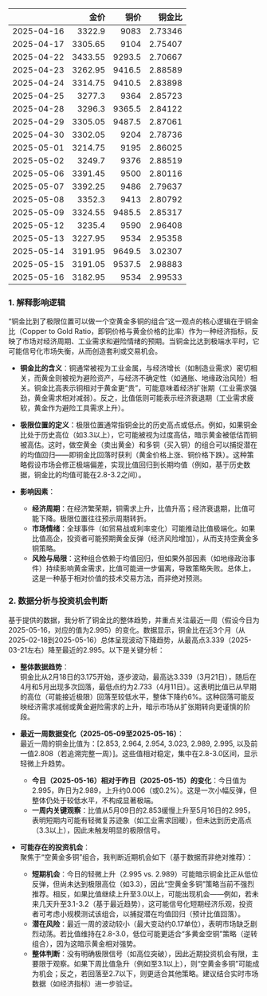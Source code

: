 |            |    金价 |   铜价 |   铜金比 |
|:-----------|--------:|-------:|---------:|
| 2025-04-16 | 3322.9  | 9083   |  2.73346 |
| 2025-04-17 | 3305.65 | 9104   |  2.75407 |
| 2025-04-22 | 3433.55 | 9293.5 |  2.70667 |
| 2025-04-23 | 3262.95 | 9416.5 |  2.88589 |
| 2025-04-24 | 3314.75 | 9410.5 |  2.83898 |
| 2025-04-25 | 3277.3  | 9364   |  2.85723 |
| 2025-04-28 | 3296.3  | 9365.5 |  2.84122 |
| 2025-04-29 | 3305.05 | 9487.5 |  2.87061 |
| 2025-04-30 | 3302.05 | 9204   |  2.78736 |
| 2025-05-01 | 3214.75 | 9195   |  2.86025 |
| 2025-05-02 | 3249.7  | 9376   |  2.88519 |
| 2025-05-06 | 3391.45 | 9500   |  2.80116 |
| 2025-05-07 | 3392.25 | 9486   |  2.79637 |
| 2025-05-08 | 3352.3  | 9413   |  2.80792 |
| 2025-05-09 | 3324.55 | 9485.5 |  2.85317 |
| 2025-05-12 | 3235.4  | 9590   |  2.96408 |
| 2025-05-13 | 3227.95 | 9534   |  2.95358 |
| 2025-05-14 | 3191.95 | 9649.5 |  3.02307 |
| 2025-05-15 | 3191.05 | 9537.5 |  2.98883 |
| 2025-05-16 | 3182.95 | 9534   |  2.99533 |

### 1. 解释影响逻辑

“铜金比到了极限位置可以做一个空黄金多铜的组合”这一观点的核心逻辑在于铜金比（Copper to Gold Ratio，即铜价格与黄金价格的比率）作为一种经济指标，反映了市场对经济周期、工业需求和避险情绪的预期。当铜金比达到极端水平时，它可能信号化市场失衡，从而创造套利或交易机会。

- **铜金比的含义**：铜通常被视为工业金属，与经济增长（如制造业需求）密切相关，而黄金则被视为避险资产，与经济不确定性（如通胀、地缘政治风险）相关。铜金比高表示铜相对于黄金更“贵”，可能意味着经济扩张期（工业需求强劲，黄金需求相对减弱）。反之，比值低则可能表示经济衰退期（工业需求疲软，黄金作为避险工具需求上升）。

- **极限位置的定义**：极限位置通常指铜金比的历史高点或低点。例如，如果铜金比处于历史高位（如3.3以上），它可能被视为过度高估，暗示黄金被低估而铜被高估。这时，做空黄金（卖出黄金）和多铜（买入铜）的组合可以捕捉潜在的均值回归——即铜金比回落时获利（黄金价格上涨、铜价格下跌）。这种策略假设市场会修正极端偏差，实现比值回归到长期均值（例如，基于历史数据，铜金比的均值可能在2.8-3.2之间）。

- **影响因素**：  
  - **经济周期**：在经济繁荣期，铜需求上升，比值升高；经济衰退期，比值可能下降。极限位置往往预示周期转折。  
  - **市场情绪**：全球事件（如贸易战或利率变化）可能推动比值极端化。如果比值高企，投资者可能预期黄金反弹（经济风险增加），从而支持空黄金多铜策略。  
  - **风险与局限**：这种组合依赖于均值回归，但如果外部因素（如地缘政治事件）持续影响黄金需求，比值可能进一步偏离，导致策略失败。总体上，这是一种基于相对价值的技术交易方法，而非绝对预测。

### 2. 数据分析与投资机会判断

基于提供的数据，我分析了铜金比的整体趋势，并重点关注最近一周（假设今日为2025-05-16，对应的值为2.995）的变化。数据显示，铜金比在近3个月（从2025-02-18到2025-05-16）总体呈现波动下降趋势，从最高点3.339（2025-03-21左右）降至最近的2.995。以下是关键分析：

- **整体数据趋势**：  
  铜金比从2月18日的3.175开始，逐步波动，最高达3.339（3月21日），随后在4月和5月出现多次回落，最低点约为2.733（4月11日）。这表明比值已从早期的高位（可能接近极限）回落至较低水平，整体下降约6%。这种回落可能反映经济需求减弱或黄金避险需求的上升，暗示市场从扩张期转向更谨慎的阶段。

- **最近一周数据变化（2025-05-09至2025-05-16）**：  
  最近一周的铜金比值为：[2.853, 2.964, 2.954, 3.023, 2.989, 2.995, 以及前一值2.808（若追溯完整一周）]。这些值相对稳定，集中在2.8-3.0区间，显示轻微上升趋势。  
  - **今日（2025-05-16）相对于昨日（2025-05-15）的变化**：今日值为2.995，昨日为2.989，上升约0.006（或0.2%）。这是一次小幅反弹，但整体仍处于较低水平，不构成显著极端。  
  - **一周内关键观察**：比值从5月09日的2.853缓慢上升至5月16日的2.995，表明短期内可能有轻微复苏迹象（如工业需求回暖），但未达到历史高点（3.3以上），因此未触发明显的极限信号。

- **可能存在的投资机会**：  
  聚焦于“空黄金多铜”组合，我判断近期机会如下（基于数据而非绝对推荐）：  
  - **短期机会**：今日的轻微上升（2.995 vs. 2.989）可能暗示铜金比正从低位反弹，但尚未达到极限高位（如3.3），因此“空黄金多铜”策略当前不强烈推荐。相反，如果比值继续上升至3.0以上，可能出现机会——例如，若未来几天升至3.1-3.2（基于最近趋势），这可能信号化短期经济乐观，投资者可考虑小规模测试该组合，以捕捉潜在均值回归（预计比值回落）。  
  - **潜在风险**：最近一周的波动较小（最大变动约0.17单位），表明市场缺乏剧烈动荡。若比值维持在2.8-3.0，低位可能更适合“多黄金空铜”策略（逆转组合），因为这暗示黄金相对强势。  
  - **整体判断**：没有明确极限信号（如高位突破），因此近期投资机会有限，主要限于观察。如果下周比值急升（例如至3.1以上），则“空黄金多铜”可能成为机会；反之，若回落至2.7以下，则更适合其他策略。建议结合实时市场数据（如经济指标）进一步验证。